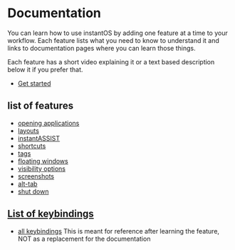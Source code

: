 # Documentation

You can learn how to use instantOS by adding one feature at a time to your workflow. 
Each feature lists what you need to know to understand it and links to documentation pages where you can learn those things. 

Each feature has a short video explaining it or a text based description below it if you prefer that. 

<ul class="actions">
    <li><a href="https://www.youtube.com/playlist?list=PLczWCikHiuy_2fBZ_ttJuybBXVERrJDAu" class="button special icon fa-youtube">Get started</a></li>
</ul>

## list of features
- [opening applications](https://instantos.github.io/instantos.github.io/youtube/apps)
- [layouts](https://instantos.github.io/instantos.github.io/youtube/layouts)
- [instantASSIST](https://instantos.github.io/instantos.github.io/youtube/assist)
- [shortcuts](https://instantos.github.io/instantos.github.io/youtube/shortcuts)
- [tags](https://instantos.github.io/instantos.github.io/youtube/tags)
- [floating windows](https://instantos.github.io/instantos.github.io/youtube/floating)
- [visibility options](https://instantos.github.io/instantos.github.io/youtube/visibility)
- [screenshots](https://instantos.github.io/instantos.github.io/youtube/screenshots)
- [alt-tab](https://instantos.github.io/instantos.github.io/youtube/alttab)
- [shut down](https://instantos.github.io/instantos.github.io/youtube/shutdown)

## [List of keybindings](https://instantos.github.io/instantos.github.io/youtube/hotkeys)
- [all keybindings](https://instantos.github.io/instantos.github.io/youtube/hotkeys)
This is meant for reference after learning the feature, NOT as a replacement for the documentation
